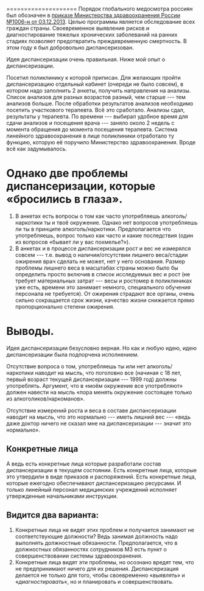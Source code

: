 ====================
Порядок глобального медосмотра россиян был обозначен в [приказе Министерства здравоохранения России №1006-н от 03.12.2013](https://www.rosminzdrav.ru/documents/6553-prikaz-minzdrava-rossii-ot-3-dekabrya-2012-g-1006n). Целью программы является обследование всех граждан страны. Своевременное выявление рисков и диагностирование тяжелых хронических заболеваний на ранних стадиях позволяет предотвратить преждевременную смертность. В этом году я был добровольно диспансеризован.

Идея диспансеризации очень правильная. Ниже мой опыт о диспансеризации.

Посетил поликлинику к которой приписан. Для желающих пройти диспансеризацию отдельный кабинет (очереди не было совсем), в котором надо заполнить 2 анкеты, получить направления на анализы. Список анализов для разных возрастов разный, чем старше --- тем анализов больше. После обработки результатов анализов необходимо посетить участкового терапевта. Всё это сработало. Анализы сдал, результаты у терапевта. По времени --- выбирал удобное время для сдачи анализов и посещения врача --- заняло около 2 недель с момента обращения до момента посещения терапевта. Система линейного здравоохранения в лице поликлиники отработало ту функцию, которую её поручило Министерство здравоохранения. Вроде всё как задумывалось.

Однако две проблемы диспансеризации, которые «бросились в глаза».
=================================================================

1.  В анкетах есть вопросы о том как часто употребляешь алкоголь/наркотики ты и твоё окружение. Однако нет вопросов употребляешь ли ты в принципе алкоголь/наркотики. Предполагается что употребляешь, вопрос только как часто и какие последствия (один из вопросов «бывает ли у вас похмелье?»).
2.  В анкетах и в процессе диспансеризации рост и вес не измерялся совсем --- т.е. вывод о наличии/отсутствии лишнего веса/стадии ожирения врач сделать не может, нет у него основания. Размер проблемы лишнего веса в масштабах страны можно было бы определить просто включив в список исследуемых вес и рост (не требует материальных затрат --- весы и ростомер в поликлиниках уже есть, времени это занимает немного, специального обучения персонала не требуется). От ожирения страдают все органы, очень сильно сокращается срок жизни, качество жизни снижается прямо пропорционально степени ожирения.

Выводы.
=======

Идея диспансеризации безусловно верная. Но как и любую идею, идею диспансеризации была подпорчена исполнением.

Отсутствие вопроса о том, употребляешь ты или нет алкоголь/наркотики наводит на мысль, что поголовно все (начиная с 18 лет, первый возраст текущей диспансеризации --- 1999 год) должны употреблять. Аргумент, что в «моём окружение все употребляют» должен навести на мысль «пора менять окружение состоящее только из алкоголиков/наркоманов».

Отсутствие измерений роста и веса в составе диспансеризации наводит на мысль, что это нормально --- иметь лишний вес --- «ведь даже доктор ничего не сказал мне на диспансеризации --- значит это нормально».

Конкретные лица
---------------

А ведь есть конкретные лица которые разработали состав диспансеризации в текущем состоянии. Есть конкретные лица, которые это утвердили в виде приказов и распоряжений. Есть конкретные лица, которые ежегодно обеспечивают диспансеризацию ресурсами. И только линейный персонал медицинских учреждений исполняет утвержденные начальниками инструкции.

Видится два варианта:
---------------------

1.  Конкретные лица не видят этих проблем и получается занимают не соответствующие должности? Ведь занимая должность надо выполнять должностные обязанности. Предполагается, что в должностных обязанностях сотрудников МЗ есть пункт о совершенствовании системы здравоохранения.
2.  Конкретные лица видят эти проблемы, но осознано вредят тем, что не предпринимают ничего для их решения. Диспансеризация делается не только для того, чтобы своевременно «*выявлять*» и «*диагностировать*«, но и планировать и совершенствовать.
